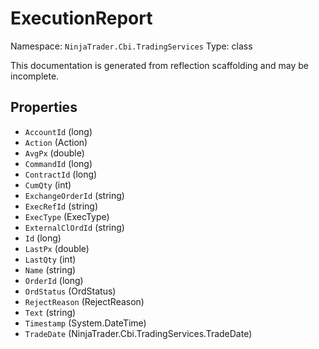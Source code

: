 # ExecutionReport

Namespace: `NinjaTrader.Cbi.TradingServices`
Type: class

This documentation is generated from reflection scaffolding and may be incomplete.

## Properties
- `AccountId` (long)
- `Action` (Action)
- `AvgPx` (double)
- `CommandId` (long)
- `ContractId` (long)
- `CumQty` (int)
- `ExchangeOrderId` (string)
- `ExecRefId` (string)
- `ExecType` (ExecType)
- `ExternalClOrdId` (string)
- `Id` (long)
- `LastPx` (double)
- `LastQty` (int)
- `Name` (string)
- `OrderId` (long)
- `OrdStatus` (OrdStatus)
- `RejectReason` (RejectReason)
- `Text` (string)
- `Timestamp` (System.DateTime)
- `TradeDate` (NinjaTrader.Cbi.TradingServices.TradeDate)
